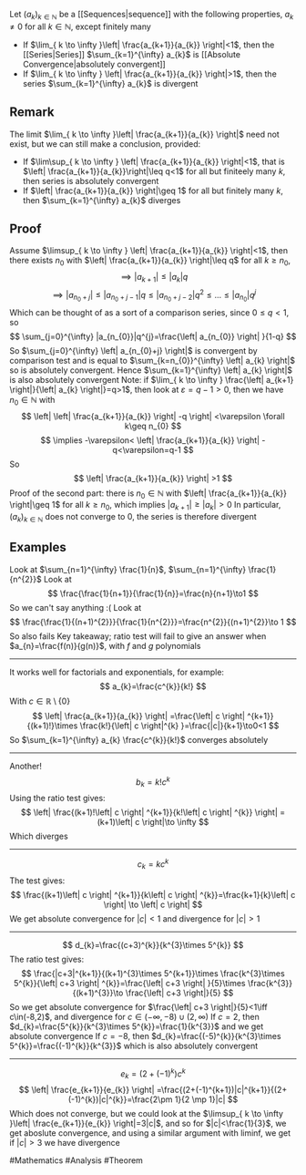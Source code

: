 Let $(a_{k})_{k\in\mathbb{N}}$ be a [[Sequences|sequence]] with the following properties, $a_{k}\neq 0$ for all $k\in\mathbb{N}$, except finitely many
- If $\lim_{ k \to \infty }\left| \frac{a_{k+1}}{a_{k}} \right|<1$, then the [[Series|Series]] $\sum_{k=1}^{\infty} a_{k}$ is [[Absolute Convergence|absolutely convergent]]
- If $\lim_{ k \to \infty } \left| \frac{a_{k+1}}{a_{k}} \right|>1$, then the series $\sum_{k=1}^{\infty} a_{k}$ is divergent
## Remark
The limit $\lim_{ k \to \infty }\left| \frac{a_{k+1}}{a_{k}} \right|$ need not exist, but we can still make a conclusion, provided:
- If $\lim\sup_{ k \to \infty } \left| \frac{a_{k+1}}{a_{k}} \right|<1$, that is $\left|  \frac{a_{k+1}}{a_{k}}\right|\leq q<1$ for all but finiteely many $k$, then series is absolutely convergent
- If $\left| \frac{a_{k+1}}{a_{k}} \right|\geq 1$ for all but finitely many $k$, then $\sum_{k=1}^{\infty} a_{k}$ diverges
## Proof
Assume $\limsup_{ k \to \infty } \left| \frac{a_{k+1}}{a_{k}} \right|<1$, then there exists $n_{0}$ with  $\left| \frac{a_{k+1}}{a_{k}} \right|\leq q$ for all $k\geq n_{0}$, 
$$
\implies \left| a_{k+1} \right|\leq \left| a_{k} \right|q
$$
$$
\implies \left| a_{n_{0}+j} \right| \leq \left| a_{n_{0}+j-1} \right| q\leq \left| a_{n_{0}+j-2} \right| q^{2}\leq\dots \leq \left| a_{n_{0}} \right| q^{j}
$$
Which can be thought of as a sort of a comparison series, since $0\leq q<1$, so
$$
\sum_{j=0}^{\infty} |a_{n_{0}}|q^{j}=\frac{\left| a_{n_{0}} \right|  }{1-q}
$$
So $\sum_{j=0}^{\infty} \left| a_{n_{0}+j} \right|$ is convergent by comparison test and is equal to $\sum_{k=n_{0}}^{\infty} \left| a_{k} \right|$ so is absolutely convergent. Hence $\sum_{k=1}^{\infty} \left| a_{k} \right|$ is also absolutely convergent
Note: if $\lim_{ k \to \infty } \frac{\left| a_{k+1} \right|}{\left| a_{k} \right|}=q>1$, then look at $\varepsilon=q-1>0$, then we have $n_{0}\in\mathbb{N}$ with 
$$
\left| \left| \frac{a_{k+1}}{a_{k}} \right| -q \right| <\varepsilon \forall k\geq n_{0}
$$
$$
\implies -\varepsilon< \left| \frac{a_{k+1}}{a_{k}} \right| -q<\varepsilon=q-1
$$
So
$$
\left| \frac{a_{k+1}}{a_{k}} \right| >1
$$
Proof of the second part: there is $n_{0}\in\mathbb{N}$ with $\left| \frac{a_{k+1}}{a_{k}} \right|\geq 1$ for all $k\geq n_{0}$, which implies $\left| a_{k+1} \right|\geq \left| a_{k} \right|>0$
In particular, $(a_{k})_{k\in\mathbb{N}}$ does not converge to $0$, the series is therefore divergent
## Examples
Look at $\sum_{n=1}^{\infty} \frac{1}{n}$, $\sum_{n=1}^{\infty} \frac{1}{n^{2}}$
Look at
$$
\frac{\frac{1}{n+1}}{\frac{1}{n}}=\frac{n}{n+1}\to1
$$
So we can't say anything :(
Look at
$$
\frac{\frac{1}{(n+1)^{2}}}{\frac{1}{n^{2}}}=\frac{n^{2}}{(n+1)^{2}}\to 1
$$
So also fails
Key takeaway; ratio test will fail to give an answer when $a_{n}=\frac{f(n)}{g(n)}$, with $f$ and $g$ polynomials
___
It works well for factorials and exponentials, for example:
$$
a_{k}=\frac{c^{k}}{k!}
$$
With $c\in\mathbb{R}\setminus \{ 0 \}$
$$
\left| \frac{a_{k+1}}{a_{k}} \right| =\frac{\left| c \right| ^{k+1}}{(k+1)!}\times \frac{k!}{\left| c \right|^{k} }=\frac{|c|}{k+1}\to0<1
$$
So $\sum_{k=1}^{\infty} a_{k} \frac{c^{k}}{k!}$ converges absolutely
___
Another!
$$
b_{k}=k!c^{k}
$$
Using the ratio test gives:
$$
\left| \frac{(k+1)!\left| c \right| ^{k+1}}{k!\left| c \right| ^{k}} \right| =(k+1)\left| c \right|\to \infty
$$
Which diverges
___
$$
c_{k}=kc^{k}
$$
The test gives:
$$
\frac{(k+1)\left| c \right| ^{k+1}}{k\left| c \right| ^{k}}=\frac{k+1}{k}\left| c \right| \to \left| c \right| 
$$
We get absolute convergence for $|c|<1$ and divergence for $\left| c \right|>1$
___
$$
d_{k}=\frac{(c+3)^{k}}{k^{3}\times 5^{k}}
$$
The ratio test gives:
$$
\frac{|c+3|^{k+1}}{(k+1)^{3}\times 5^{k+1}}\times \frac{k^{3}\times 5^{k}}{\left| c+3 \right| ^{k}}=\frac{\left| c+3 \right| }{5}\times \frac{k^{3}}{(k+1)^{3}}\to \frac{\left| c+3 \right|}{5}
$$
So we get absolute convergence for $\frac{\left| c+3 \right|}{5}<1\iff c\in(-8,2)$, and divergence for $c\in(-\infty,-8)\cup(2,\infty)$
If $c=2$, then $d_{k}=\frac{5^{k}}{k^{3}\times 5^{k}}=\frac{1}{k^{3}}$ and we get absolute convergence
If $c=-8$, then $d_{k}=\frac{(-5)^{k}}{k^{3}\times 5^{k}}=\frac{(-1)^{k}}{k^{3}}$ which is also absolutely convergent
___
$$
e_{k}=(2+(-1)^{k})c^{k}
$$
$$
\left| \frac{e_{k+1}}{e_{k}} \right| =\frac{(2+(-1)^{k+1})|c|^{k+1}}{(2+(-1)^{k})|c|^{k}}=\frac{2\pm 1}{2 \mp 1}|c|
$$
Which does not converge, but we could look at the $\limsup_{ k \to \infty }\left| \frac{e_{k+1}}{e_{k}} \right|=3|c|$, and so for $|c|<\frac{1}{3}$, we get aboslute convergence, and using a similar argument with liminf, we get if $|c|>3$ we have divergence

#Mathematics #Analysis #Theorem